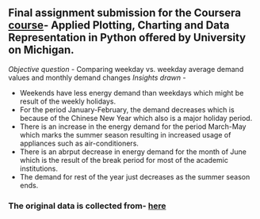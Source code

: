 ## Final assignment submission for the Coursera [course](https://www.coursera.org/learn/python-plotting?specialization=data-science-python)- Applied Plotting, Charting and Data Representation in Python offered by University on Michigan.

*Objective question* - Comparing weekday vs. weekday average demand values and monthly demand changes
*Insights drawn* -  
* Weekends have less energy demand than weekdays which might be result of the weekly holidays.  
* For the period January-February, the demand decreases which is because of the Chinese New Year which also is a major holiday period.  
* There is an increase in the energy demand for the period March-May which marks the summer season resulting in increased usage of appliances such as air-conditioners.  
* There is an abrput decrease in energy demand for the month of June which is the result of the break period for most of the academic institutions.  
* The demand for rest of the year just decreases as the summer season ends.

### The original data is collected from- [here](https://www.ema.gov.sg/statistic.aspx?sta_sid=20140826Y84sgBebjwKV)